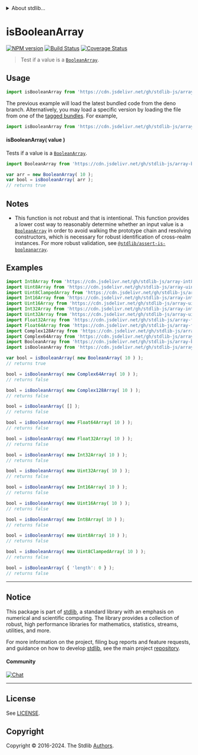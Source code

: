 <!--

@license Apache-2.0

Copyright (c) 2024 The Stdlib Authors.

Licensed under the Apache License, Version 2.0 (the "License");
you may not use this file except in compliance with the License.
You may obtain a copy of the License at

   http://www.apache.org/licenses/LICENSE-2.0

Unless required by applicable law or agreed to in writing, software
distributed under the License is distributed on an "AS IS" BASIS,
WITHOUT WARRANTIES OR CONDITIONS OF ANY KIND, either express or implied.
See the License for the specific language governing permissions and
limitations under the License.

-->


<details>
  <summary>
    About stdlib...
  </summary>
  <p>We believe in a future in which the web is a preferred environment for numerical computation. To help realize this future, we've built stdlib. stdlib is a standard library, with an emphasis on numerical and scientific computation, written in JavaScript (and C) for execution in browsers and in Node.js.</p>
  <p>The library is fully decomposable, being architected in such a way that you can swap out and mix and match APIs and functionality to cater to your exact preferences and use cases.</p>
  <p>When you use stdlib, you can be absolutely certain that you are using the most thorough, rigorous, well-written, studied, documented, tested, measured, and high-quality code out there.</p>
  <p>To join us in bringing numerical computing to the web, get started by checking us out on <a href="https://github.com/stdlib-js/stdlib">GitHub</a>, and please consider <a href="https://opencollective.com/stdlib">financially supporting stdlib</a>. We greatly appreciate your continued support!</p>
</details>

# isBooleanArray

[![NPM version][npm-image]][npm-url] [![Build Status][test-image]][test-url] [![Coverage Status][coverage-image]][coverage-url] <!-- [![dependencies][dependencies-image]][dependencies-url] -->

> Test if a value is a [`BooleanArray`][@stdlib/array/bool].

<section class="intro">

</section>

<!-- ./intro -->



<section class="usage">

## Usage

```javascript
import isBooleanArray from 'https://cdn.jsdelivr.net/gh/stdlib-js/array-base-assert-is-booleanarray@deno/mod.js';
```
The previous example will load the latest bundled code from the deno branch. Alternatively, you may load a specific version by loading the file from one of the [tagged bundles](https://github.com/stdlib-js/array-base-assert-is-booleanarray/tags). For example,

```javascript
import isBooleanArray from 'https://cdn.jsdelivr.net/gh/stdlib-js/array-base-assert-is-booleanarray@v0.0.1-deno/mod.js';
```

#### isBooleanArray( value )

Tests if a value is a [`BooleanArray`][@stdlib/array/bool].

```javascript
import BooleanArray from 'https://cdn.jsdelivr.net/gh/stdlib-js/array-bool@deno/mod.js';

var arr = new BooleanArray( 10 );
var bool = isBooleanArray( arr );
// returns true
```

</section>

<!-- /.usage -->

<section class="notes">

## Notes

-   This function is not robust and that is intentional. This function provides a lower cost way to reasonably determine whether an input value is a [`BooleanArray`][@stdlib/array/bool] in order to avoid walking the prototype chain and resolving constructors, which is necessary for robust identification of cross-realm instances. For more robust validation, see [`@stdlib/assert-is-booleanarray`][@stdlib/assert/is-booleanarray].

</section>

<!-- /.notes -->

<section class="examples">

## Examples

<!-- eslint-disable object-curly-newline -->

<!-- eslint no-undef: "error" -->

```javascript
import Int8Array from 'https://cdn.jsdelivr.net/gh/stdlib-js/array-int8@deno/mod.js';
import Uint8Array from 'https://cdn.jsdelivr.net/gh/stdlib-js/array-uint8@deno/mod.js';
import Uint8ClampedArray from 'https://cdn.jsdelivr.net/gh/stdlib-js/array-uint8c@deno/mod.js';
import Int16Array from 'https://cdn.jsdelivr.net/gh/stdlib-js/array-int16@deno/mod.js';
import Uint16Array from 'https://cdn.jsdelivr.net/gh/stdlib-js/array-uint16@deno/mod.js';
import Int32Array from 'https://cdn.jsdelivr.net/gh/stdlib-js/array-int32@deno/mod.js';
import Uint32Array from 'https://cdn.jsdelivr.net/gh/stdlib-js/array-uint32@deno/mod.js';
import Float32Array from 'https://cdn.jsdelivr.net/gh/stdlib-js/array-float32@deno/mod.js';
import Float64Array from 'https://cdn.jsdelivr.net/gh/stdlib-js/array-float64@deno/mod.js';
import Complex128Array from 'https://cdn.jsdelivr.net/gh/stdlib-js/array-complex128@deno/mod.js';
import Complex64Array from 'https://cdn.jsdelivr.net/gh/stdlib-js/array-complex64@deno/mod.js';
import BooleanArray from 'https://cdn.jsdelivr.net/gh/stdlib-js/array-bool@deno/mod.js';
import isBooleanArray from 'https://cdn.jsdelivr.net/gh/stdlib-js/array-base-assert-is-booleanarray@deno/mod.js';

var bool = isBooleanArray( new BooleanArray( 10 ) );
// returns true

bool = isBooleanArray( new Complex64Array( 10 ) );
// returns false

bool = isBooleanArray( new Complex128Array( 10 ) );
// returns false

bool = isBooleanArray( [] );
// returns false

bool = isBooleanArray( new Float64Array( 10 ) );
// returns false

bool = isBooleanArray( new Float32Array( 10 ) );
// returns false

bool = isBooleanArray( new Int32Array( 10 ) );
// returns false

bool = isBooleanArray( new Uint32Array( 10 ) );
// returns false

bool = isBooleanArray( new Int16Array( 10 ) );
// returns false

bool = isBooleanArray( new Uint16Array( 10 ) );
// returns false

bool = isBooleanArray( new Int8Array( 10 ) );
// returns false

bool = isBooleanArray( new Uint8Array( 10 ) );
// returns false

bool = isBooleanArray( new Uint8ClampedArray( 10 ) );
// returns false

bool = isBooleanArray( { 'length': 0 } );
// returns false
```

</section>

<!-- /.examples -->

<!-- Section for related `stdlib` packages. Do not manually edit this section, as it is automatically populated. -->

<section class="related">

</section>

<!-- /.related -->

<!-- Section for all links. Make sure to keep an empty line after the `section` element and another before the `/section` close. -->


<section class="main-repo" >

* * *

## Notice

This package is part of [stdlib][stdlib], a standard library with an emphasis on numerical and scientific computing. The library provides a collection of robust, high performance libraries for mathematics, statistics, streams, utilities, and more.

For more information on the project, filing bug reports and feature requests, and guidance on how to develop [stdlib][stdlib], see the main project [repository][stdlib].

#### Community

[![Chat][chat-image]][chat-url]

---

## License

See [LICENSE][stdlib-license].


## Copyright

Copyright &copy; 2016-2024. The Stdlib [Authors][stdlib-authors].

</section>

<!-- /.stdlib -->

<!-- Section for all links. Make sure to keep an empty line after the `section` element and another before the `/section` close. -->

<section class="links">

[npm-image]: http://img.shields.io/npm/v/@stdlib/array-base-assert-is-booleanarray.svg
[npm-url]: https://npmjs.org/package/@stdlib/array-base-assert-is-booleanarray

[test-image]: https://github.com/stdlib-js/array-base-assert-is-booleanarray/actions/workflows/test.yml/badge.svg?branch=v0.0.1
[test-url]: https://github.com/stdlib-js/array-base-assert-is-booleanarray/actions/workflows/test.yml?query=branch:v0.0.1

[coverage-image]: https://img.shields.io/codecov/c/github/stdlib-js/array-base-assert-is-booleanarray/main.svg
[coverage-url]: https://codecov.io/github/stdlib-js/array-base-assert-is-booleanarray?branch=main

<!--

[dependencies-image]: https://img.shields.io/david/stdlib-js/array-base-assert-is-booleanarray.svg
[dependencies-url]: https://david-dm.org/stdlib-js/array-base-assert-is-booleanarray/main

-->

[chat-image]: https://img.shields.io/gitter/room/stdlib-js/stdlib.svg
[chat-url]: https://app.gitter.im/#/room/#stdlib-js_stdlib:gitter.im

[stdlib]: https://github.com/stdlib-js/stdlib

[stdlib-authors]: https://github.com/stdlib-js/stdlib/graphs/contributors

[umd]: https://github.com/umdjs/umd
[es-module]: https://developer.mozilla.org/en-US/docs/Web/JavaScript/Guide/Modules

[deno-url]: https://github.com/stdlib-js/array-base-assert-is-booleanarray/tree/deno
[deno-readme]: https://github.com/stdlib-js/array-base-assert-is-booleanarray/blob/deno/README.md
[umd-url]: https://github.com/stdlib-js/array-base-assert-is-booleanarray/tree/umd
[umd-readme]: https://github.com/stdlib-js/array-base-assert-is-booleanarray/blob/umd/README.md
[esm-url]: https://github.com/stdlib-js/array-base-assert-is-booleanarray/tree/esm
[esm-readme]: https://github.com/stdlib-js/array-base-assert-is-booleanarray/blob/esm/README.md
[branches-url]: https://github.com/stdlib-js/array-base-assert-is-booleanarray/blob/main/branches.md

[stdlib-license]: https://raw.githubusercontent.com/stdlib-js/array-base-assert-is-booleanarray/main/LICENSE

[@stdlib/array/bool]: https://github.com/stdlib-js/array-bool/tree/deno

[@stdlib/assert/is-booleanarray]: https://github.com/stdlib-js/assert-is-booleanarray/tree/deno

<!-- <related-links> -->

<!-- </related-links> -->

</section>

<!-- /.links -->
